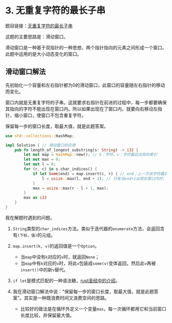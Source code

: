# 3. 无重复字符的最长子串
题目链接：[无重复字符的最长子串](https://leetcode.cn/problems/longest-substring-without-repeating-characters/)

这题的主要思路是：滑动窗口。

滑动窗口是一种基于双指针的一种思想，两个指针指向的元素之间形成一个窗口。此题中运用的是大小动态变化的窗口。

## 滑动窗口解法
先初始化一个容量和左右指针都为0的滑动窗口，此窗口的容量随左右指针的移动而变化。

窗口内就是无重复字符的子串。这就要求右指针在前进的过程中，每一步都要确保其指向的字符不能出现在窗口内。所以如果出现在了窗口内，就要向右移动左指针，缩小窗口，使窗口不包含重复字符。

保留每一步的窗口长度，取最大值，就是此题答案。

```rust
use std::collections::HashMap;

impl Solution { // 滑动窗口的应用
    pub fn length_of_longest_substring(s: String) -> i32 {
        let mut map = HashMap::new(); // k：字符。v：字符最后出现的索引
        let mut max = 0;
        let mut l = 0;
        for (r, c) in s.char_indices() {
            if let Some(end) = map.insert(c, r) { // end：上一次该字符最后出现的索引
                l = usize::max(l, end + 1); // 只有当end+1出现在窗口内时，滑动窗口的左边界才更新为end+1
            }
            max = usize::max(r - l + 1, max);
        }
        max as i32
    }
}
```

我在解题时遇到的问题。

1. `String`类型的`char_indices`方法。类似于迭代器的`enumerate`方法，会返回含有`(下标，值)`的元组。

2. `map.insert(k, v)`的返回值是一个`Option`。
    - 当`map`中没有`k`对应的`v`时，就返回`None`；
    - 当`map`中有`k`对应的`v`时，将此`v`包装成`some(v)`变体返回，然后此`v`再被`insert()`中的新`v`替代。

3. `if let`是模式匹配的一种语法糖，[rust圣经中的介绍](https://course.rs/basic/match-pattern/match-if-let.html#if-let-%E5%8C%B9%E9%85%8D)。

4. 我在滑动窗口解法中说："保留每一步的窗口长度，取最大值，就是此题答案"。其实是一种既浪费时间又浪费空间的思路。
    - 比较好的做法是在循环外定义一个变量`max`，每一次循环都用它和当前窗口长度比较，并保留最大值。